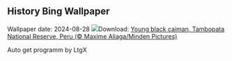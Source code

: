## History Bing Wallpaper
Wallpaper date: 2024-08-28
![](https://www.bing.com/th?id=OHR.YoungCaiman_EN-CA7952630381_UHD.jpg&w=1000)Download: [Young black caiman, Tambopata National Reserve, Peru (© Maxime Aliaga/Minden Pictures)](https://www.bing.com/th?id=OHR.YoungCaiman_EN-CA7952630381_UHD.jpg)

Auto get programm by LtgX
